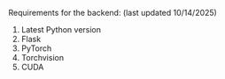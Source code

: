 Requirements for the backend: (last updated 10/14/2025)
1. Latest Python version
2. Flask
3. PyTorch
4. Torchvision
5. CUDA
